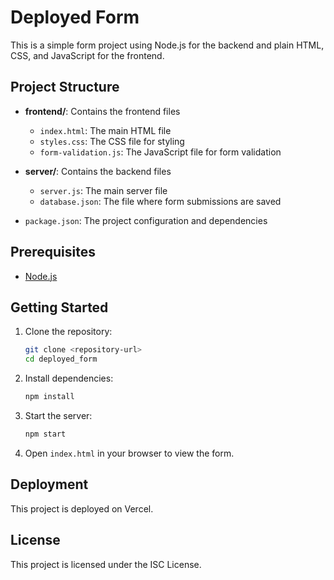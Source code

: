 # Deployed Form

This is a simple form project using Node.js for the backend and plain HTML, CSS, and JavaScript for the frontend.

## Project Structure

- **frontend/**: Contains the frontend files
  - `index.html`: The main HTML file
  - `styles.css`: The CSS file for styling
  - `form-validation.js`: The JavaScript file for form validation

- **server/**: Contains the backend files
  - `server.js`: The main server file
  - `database.json`: The file where form submissions are saved

- `package.json`: The project configuration and dependencies

## Prerequisites

- [Node.js](https://nodejs.org/)

## Getting Started

1. Clone the repository:
    ```sh
    git clone <repository-url>
    cd deployed_form
    ```

2. Install dependencies:
    ```sh
    npm install
    ```

3. Start the server:
    ```sh
    npm start
    ```

4. Open `index.html` in your browser to view the form.

## Deployment

This project is deployed on Vercel.

## License

This project is licensed under the ISC License.

